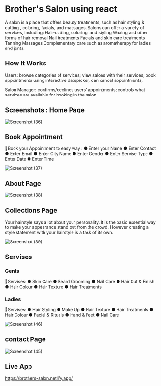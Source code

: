 # Brother's Salon using react

A salon is a place that offers beauty treatments, such as hair styling & cutting , coloring, facials, and massages. Salons can offer a variety of services, including: Hair-cutting, coloring, and styling Waxing and other forms of hair removal Nail treatments Facials and skin care treatments Tanning Massages Complementary care such as aromatherapy for ladies and jents.

## How It Works

Users:
   browse categories of services;
   view salons with their services;
   book appointments using interactive datepicker;
   can cancel appointments;
 

Salon Manager:
    confirms/declines users' appointments;
    controls what services are available for booking in the salon.


## Screenshots : Home Page

![Screenshot (36)](https://github.com/Mr-AtulGhisali07/Brothers-salon/assets/138815682/d7abe4c5-8c14-4b61-8f92-bbeb6fad1ae8)



## Book Appointment
📍Book your Appointment to easy way :
    ● Enter your Name
    ● Enter Contact
    ● Enter Email
    ● Enter City Name
    ● Enter Gender
    ● Enter Servise Type
    ● Enter Date
    ● Enter Time

![Screenshot (37)](https://github.com/Mr-AtulGhisali07/Brothers-salon/assets/138815682/e7ce2195-6e53-4548-b48a-d2c9d6b5e22a)



## About Page
 
![Screenshot (38)](https://github.com/Mr-AtulGhisali07/Brothers-salon/assets/138815682/6ff610ea-bec4-4667-a6ad-a28fd89a8c63)



## Collections Page
Your hairstyle says a lot about your personality. It is the basic  essential way to make your appearance stand out from the crowd. However creating a style statement with your hairstyle is a task of its own.

![Screenshot (39)](https://github.com/Mr-AtulGhisali07/Brothers-salon/assets/138815682/ba4cba23-965a-4c8d-9cef-f2867b2b55db)



## Servises 

### Gents
📍Servises:
    ● Skin Care
    ● Beard Grooming
    ● Nail Care
    ● Hair Cut & Finish
    ● Hair Colour
    ● Hair Texture
    ● Hair Treatments


### Ladies
📍Servises:
    ● Hair Styling
    ● Make Up
    ● Hair Texture
    ● Hair Treatments
    ● Hair Colour
    ● Facial & Rituals
    ● Hand & Feet
    ● Nail Care



![Screenshot (46)](https://github.com/Mr-AtulGhisali07/Brothers-salon/assets/138815682/4ec578b4-0f60-4e2f-82da-f092183bea0c)

## contact Page
 
![Screenshot (45)](https://github.com/Mr-AtulGhisali07/Brothers-salon/assets/138815682/0836fcbe-be49-415b-85f3-82842fcd6b55)

## Live App
https://brothers-salon.netlify.app/

